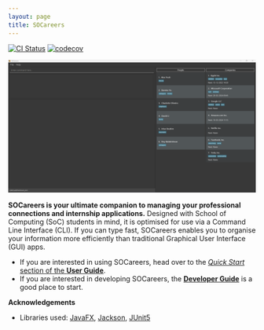 ```yaml
---
layout: page
title: SOCareers
---
```


[![CI Status](https://github.com/se-edu/addressbook-level3/workflows/Java%20CI/badge.svg)](https://github.com/AY2324S1-CS2103T-T10-4/tp/actions)
[![codecov](https://codecov.io/gh/AY2324S1-CS2103T-T10-4/tp/graph/badge.svg?token=MBUBK5591M)](https://codecov.io/gh/AY2324S1-CS2103T-T10-4/tp)

![Ui](images/Ui.png)

**SOCareers is your ultimate companion to managing your professional connections and internship applications.**
Designed with School of Computing (SoC) students in mind, it is optimised for use via a Command Line Interface (CLI).
If you can type fast, SOCareers enables you to organise your information more efficiently than traditional Graphical
User Interface (GUI) apps.

* If you are interested in using SOCareers, head over to the [_Quick Start_ section of the **User Guide**](UserGuide.html#quick-start).
* If you are interested in developing SOCareers, the [**Developer Guide**](DeveloperGuide.html) is a good place to start.


**Acknowledgements**

* Libraries used: [JavaFX](https://openjfx.io/), [Jackson](https://github.com/FasterXML/jackson), [JUnit5](https://github.com/junit-team/junit5)
